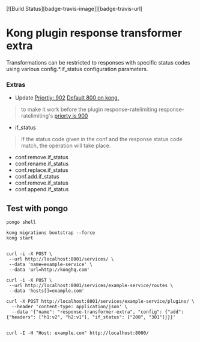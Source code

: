 [![Build Status][badge-travis-image]][badge-travis-url]

Kong plugin response transformer extra
====================

Transformations can be restricted to responses with specific status codes using various config.*.if_status configuration parameters.

### Extras

- Update [Priortiy: 902](https://github.com/hakancelikdev/kong-plugin-response-transformer-extra/blob/main/kong/plugins/response-transformer-extra/handler.lua#L10) [Default 800 on kong.](https://github.com/Kong/kong/blob/c54a2e99d95fd890c7a30ec072b20d72344bb8fc/kong/plugins/response-transformer/handler.lua#L12)
> to make it work before the plugin response-ratelimiting
> response-ratelimiting's [priorty is 900](https://github.com/Kong/kong/blob/c54a2e99d95fd890c7a30ec072b20d72344bb8fc/kong/plugins/response-ratelimiting/handler.lua#L30)
- if_status
> If the status code given in the conf and the response status code match, the operation will take place.
  - conf.remove.if_status
  - conf.rename.if_status
  - conf.replace.if_status
  - conf.add.if_status
  - conf.remove.if_status
  - conf.append.if_status


## Test with pongo

```
pongo shell

kong migrations bootstrap --force
kong start


curl -i -X POST \
 --url http://localhost:8001/services/ \
 --data 'name=example-service' \
 --data 'url=http://konghq.com'

curl -i -X POST \
 --url http://localhost:8001/services/example-service/routes \
 --data 'hosts[]=example.com'

curl -X POST http://localhost:8001/services/example-service/plugins/ \
  --header 'content-type: application/json' \
  --data '{"name": "response-transformer-extra", "config": {"add": {"headers": ["h1:v2", "h2:v1"], "if_status": ["200", "301"]}}}'


curl -I -H "Host: example.com" http://localhost:8000/
```
